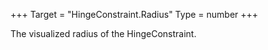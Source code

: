 +++
Target = "HingeConstraint.Radius"
Type = number
+++

The visualized radius of the HingeConstraint.